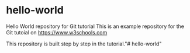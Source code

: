 # hello-world
Hello World repository for Git tutorial
This is an example repository for the Git tutoial on https://www.w3schools.com

This repository is built step by step in the tutorial."# hello-world" 
